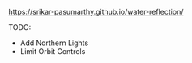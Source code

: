 https://srikar-pasumarthy.github.io/water-reflection/ 

TODO: 
- Add Northern Lights
- Limit Orbit Controls